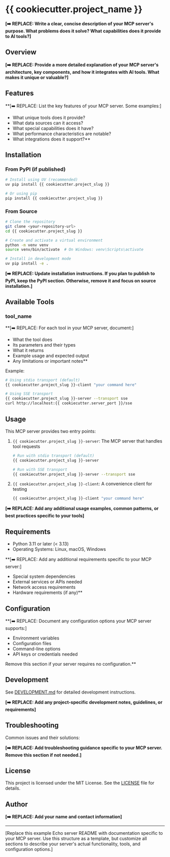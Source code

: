 # {{ cookiecutter.project_name }}

**[➡️ REPLACE: Write a clear, concise description of your MCP server's purpose. What problems does it solve? What capabilities does it provide to AI tools?]**

## Overview

**[➡️ REPLACE: Provide a more detailed explanation of your MCP server's architecture, key components, and how it integrates with AI tools. What makes it unique or valuable?]**

## Features

**[➡️ REPLACE: List the key features of your MCP server. Some examples:]
- What unique tools does it provide?
- What data sources can it access?
- What special capabilities does it have?
- What performance characteristics are notable?
- What integrations does it support?**

## Installation

### From PyPI (if published)

```bash
# Install using UV (recommended)
uv pip install {{ cookiecutter.project_slug }}

# Or using pip
pip install {{ cookiecutter.project_slug }}
```

### From Source

```bash
# Clone the repository
git clone <your-repository-url>
cd {{ cookiecutter.project_slug }}

# Create and activate a virtual environment
python -m venv venv
source venv/bin/activate  # On Windows: venv\Scripts\activate

# Install in development mode
uv pip install -e .
```

**[➡️ REPLACE: Update installation instructions. If you plan to publish to PyPI, keep the PyPI section. Otherwise, remove it and focus on source installation.]**

## Available Tools

### tool_name

**[➡️ REPLACE: For each tool in your MCP server, document:]
- What the tool does
- Its parameters and their types
- What it returns
- Example usage and expected output
- Any limitations or important notes**

Example:
```bash
# Using stdio transport (default)
{{ cookiecutter.project_slug }}-client "your command here"

# Using SSE transport
{{ cookiecutter.project_slug }}-server --transport sse
curl http://localhost:{{ cookiecutter.server_port }}/sse
```

## Usage

This MCP server provides two entry points:

1. `{{ cookiecutter.project_slug }}-server`: The MCP server that handles tool requests
   ```bash
   # Run with stdio transport (default)
   {{ cookiecutter.project_slug }}-server

   # Run with SSE transport
   {{ cookiecutter.project_slug }}-server --transport sse
   ```

2. `{{ cookiecutter.project_slug }}-client`: A convenience client for testing
   ```bash
   {{ cookiecutter.project_slug }}-client "your command here"
   ```

**[➡️ REPLACE: Add any additional usage examples, common patterns, or best practices specific to your tools]**

## Requirements

- Python 3.11 or later (< 3.13)
- Operating Systems: Linux, macOS, Windows

**[➡️ REPLACE: Add any additional requirements specific to your MCP server:]
- Special system dependencies
- External services or APIs needed
- Network access requirements
- Hardware requirements (if any)**

## Configuration

**[➡️ REPLACE: Document any configuration options your MCP server supports:]
- Environment variables
- Configuration files
- Command-line options
- API keys or credentials needed

Remove this section if your server requires no configuration.**

## Development

See [DEVELOPMENT.md](DEVELOPMENT.md) for detailed development instructions.

**[➡️ REPLACE: Add any project-specific development notes, guidelines, or requirements]**

## Troubleshooting

Common issues and their solutions:

**[➡️ REPLACE: Add troubleshooting guidance specific to your MCP server. Remove this section if not needed.]**

## License

This project is licensed under the MIT License. See the [LICENSE](LICENSE) file for details.

## Author

**[➡️ REPLACE: Add your name and contact information]**

---

[Replace this example Echo server README with documentation specific to your MCP server. Use this structure as a template, but customize all sections to describe your server's actual functionality, tools, and configuration options.]
